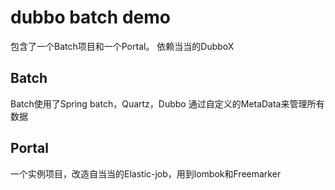 # dubbo batch demo
包含了一个Batch项目和一个Portal。
依赖当当的DubboX

## Batch
Batch使用了Spring batch，Quartz，Dubbo
通过自定义的MetaData来管理所有数据
## Portal
一个实例项目，改造自当当的Elastic-job，用到lombok和Freemarker

